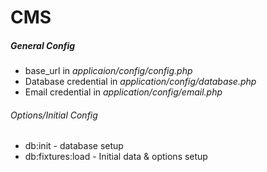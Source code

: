 # CMS

##### General Config
* base_url in _applicaion/config/config.php_
* Database credential in _application/config/database.php_
* Email credential in _application/config/email.php_

###### Options/Initial Config
* db:init - database setup
* db:fixtures:load - Initial data & options setup
